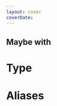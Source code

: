 ```yaml
---
layout: cover
coverDate:
---
```


<h2 class="!text-3xl">Maybe with</h2>
<h1 class="!text-8xl">Type</h1>
<h1 class="!text-8xl">Aliases</h1>


